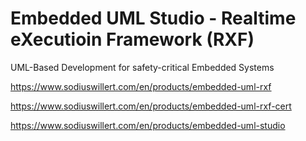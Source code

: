 # Embedded UML Studio - Realtime eXecutioin Framework (RXF)
UML-Based Development for safety-critical Embedded Systems

https://www.sodiuswillert.com/en/products/embedded-uml-rxf

https://www.sodiuswillert.com/en/products/embedded-uml-rxf-cert

https://www.sodiuswillert.com/en/products/embedded-uml-studio
